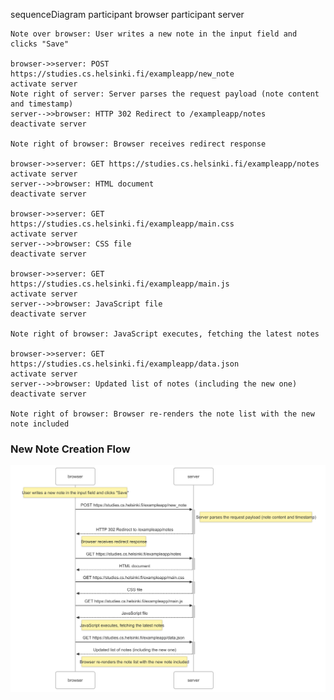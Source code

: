 sequenceDiagram
    participant browser
    participant server

    Note over browser: User writes a new note in the input field and clicks "Save"

    browser->>server: POST https://studies.cs.helsinki.fi/exampleapp/new_note
    activate server
    Note right of server: Server parses the request payload (note content and timestamp)
    server-->>browser: HTTP 302 Redirect to /exampleapp/notes
    deactivate server

    Note right of browser: Browser receives redirect response

    browser->>server: GET https://studies.cs.helsinki.fi/exampleapp/notes
    activate server
    server-->>browser: HTML document
    deactivate server

    browser->>server: GET https://studies.cs.helsinki.fi/exampleapp/main.css
    activate server
    server-->>browser: CSS file
    deactivate server

    browser->>server: GET https://studies.cs.helsinki.fi/exampleapp/main.js
    activate server
    server-->>browser: JavaScript file
    deactivate server

    Note right of browser: JavaScript executes, fetching the latest notes

    browser->>server: GET https://studies.cs.helsinki.fi/exampleapp/data.json
    activate server
    server-->>browser: Updated list of notes (including the new one)
    deactivate server

    Note right of browser: Browser re-renders the note list with the new note included


### New Note Creation Flow

![New Note Diagram](assets\New_note.png)
